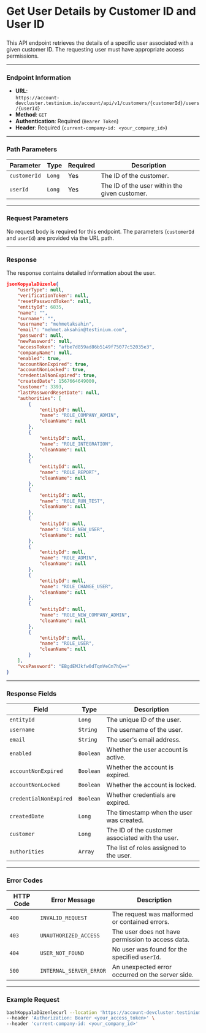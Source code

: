 # Get User Details by Customer ID and User ID

###

This API endpoint retrieves the details of a specific user associated with a given customer ID. The requesting user must have appropriate access permissions.

***

### Endpoint Information

* **URL**:\
  `https://account-devcluster.testinium.io/account/api/v1/customers/{customerId}/users/{userId}`
* **Method**: `GET`
* **Authentication**: Required (`Bearer Token`)
* **Header**: Required (`current-company-id: <your_company_id>`)

***

### Path Parameters

| Parameter    | Type   | Required | Description                                   |
| ------------ | ------ | -------- | --------------------------------------------- |
| `customerId` | `Long` | Yes      | The ID of the customer.                       |
| `userId`     | `Long` | Yes      | The ID of the user within the given customer. |

***

### Request Parameters

No request body is required for this endpoint. The parameters (`customerId` and `userId`) are provided via the URL path.

***

### Response

The response contains detailed information about the user.

```json
jsonKopyalaDüzenle{
    "userType": null,
    "verificationToken": null,
    "resetPasswordToken": null,
    "entityId": 6835,
    "name": "",
    "surname": "",
    "username": "mehmetaksahin",
    "email": "mehmet.aksahin@testinium.com",
    "password": null,
    "newPassword": null,
    "accessToken": "afbe7d859ad86b5149f75077c52035e3",
    "companyName": null,
    "enabled": true,
    "accountNonExpired": true,
    "accountNonLocked": true,
    "credentialNonExpired": true,
    "createdDate": 1567664649000,
    "customer": 3393,
    "lastPasswordResetDate": null,
    "authorities": [
        {
            "entityId": null,
            "name": "ROLE_COMPANY_ADMIN",
            "cleanName": null
        },
        {
            "entityId": null,
            "name": "ROLE_INTEGRATION",
            "cleanName": null
        },
        {
            "entityId": null,
            "name": "ROLE_REPORT",
            "cleanName": null
        },
        {
            "entityId": null,
            "name": "ROLE_RUN_TEST",
            "cleanName": null
        },
        {
            "entityId": null,
            "name": "ROLE_NEW_USER",
            "cleanName": null
        },
        {
            "entityId": null,
            "name": "ROLE_ADMIN",
            "cleanName": null
        },
        {
            "entityId": null,
            "name": "ROLE_CHANGE_USER",
            "cleanName": null
        },
        {
            "entityId": null,
            "name": "ROLE_NEW_COMPANY_ADMIN",
            "cleanName": null
        },
        {
            "entityId": null,
            "name": "ROLE_USER",
            "cleanName": null
        }
    ],
    "vcsPassword": "EBgdEMJkfw0dTqmVeCm7hQ=="
}
```

***

### Response Fields

| Field                  | Type      | Description                                      |
| ---------------------- | --------- | ------------------------------------------------ |
| `entityId`             | `Long`    | The unique ID of the user.                       |
| `username`             | `String`  | The username of the user.                        |
| `email`                | `String`  | The user's email address.                        |
| `enabled`              | `Boolean` | Whether the user account is active.              |
| `accountNonExpired`    | `Boolean` | Whether the account is expired.                  |
| `accountNonLocked`     | `Boolean` | Whether the account is locked.                   |
| `credentialNonExpired` | `Boolean` | Whether credentials are expired.                 |
| `createdDate`          | `Long`    | The timestamp when the user was created.         |
| `customer`             | `Long`    | The ID of the customer associated with the user. |
| `authorities`          | `Array`   | The list of roles assigned to the user.          |

***

### Error Codes

| HTTP Code | Error Message           | Description                                       |
| --------- | ----------------------- | ------------------------------------------------- |
| `400`     | `INVALID_REQUEST`       | The request was malformed or contained errors.    |
| `403`     | `UNAUTHORIZED_ACCESS`   | The user does not have permission to access data. |
| `404`     | `USER_NOT_FOUND`        | No user was found for the specified `userId`.     |
| `500`     | `INTERNAL_SERVER_ERROR` | An unexpected error occurred on the server side.  |

***

### Example Request

```bash
bashKopyalaDüzenlecurl --location 'https://account-devcluster.testinium.io/account/api/v1/customers/3393/users/6835' \
--header 'Authorization: Bearer <your_access_token>' \
--header 'current-company-id: <your_company_id>'
```
